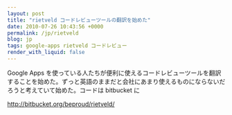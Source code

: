 ```yaml
---
layout: post
title: "rietveld コードレビューツールの翻訳を始めた"
date: 2010-07-26 10:43:56 +0000
permalink: /jp/rietveld
blog: jp
tags: google-apps rietveld コードレビュー
render_with_liquid: false
---
```


<!-- textlint-disable rousseau -->

Google Apps
を使っている人たちが便利に使えるコードレビューツールを翻訳することを始めた。ずっと英語のままだと会社にあまり使えるものにならないだろうと考えていて始めた。コードは
bitbucket に

<http://bitbucket.org/beproud/rietveld/>

<!-- textlint-enable rousseau -->
